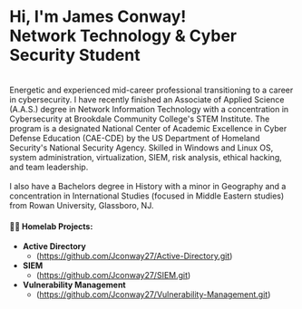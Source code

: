 <h1> Hi, I'm James Conway! <br> Network Technology & Cyber Security Student </br>

</h2>
<br> Energetic and experienced mid-career professional transitioning to a career in cybersecurity. I have recently finished an Associate of Applied Science (A.A.S.) degree in Network Information Technology with a concentration in Cybersecurity at Brookdale Community College's STEM Institute. The program is a designated National Center of Academic Excellence in Cyber Defense Education (CAE-CDE) by the US Department of Homeland Security's National Security Agency. Skilled in Windows and Linux OS, system administration, virtualization, SIEM, risk analysis, ethical hacking, and team leadership. </br>
<br> I also have a Bachelors degree in History with a minor in Geography and a concentration in International Studies (focused in Middle Eastern studies) from Rowan University, Glassboro, NJ. </br>



<h4>👨‍💻 Homelab Projects:</h4>

- <b>Active Directory</b>
  - (https://github.com/Jconway27/Active-Directory.git)
- <b>SIEM</b>
  - (https://github.com/Jconway27/SIEM.git)
- <b>Vulnerability Management</b>
  - (https://github.com/Jconway27/Vulnerability-Management.git)







<!--
**joshmadakor1/joshmadakor1** is a ✨ _special_ ✨ repository because its `README.md` (this file) appears on your GitHub profile.

Here are some ideas to get you started:

- 🔭 I’m currently working on ...
- 🌱 I’m currently learning ...
- 👯 I’m looking to collaborate on ...
- 🤔 I’m looking for help with ...
- 💬 Ask me about ...
- 📫 How to reach me: ...
- 😄 Pronouns: ...
- ⚡ Fun fact: ...
-->

